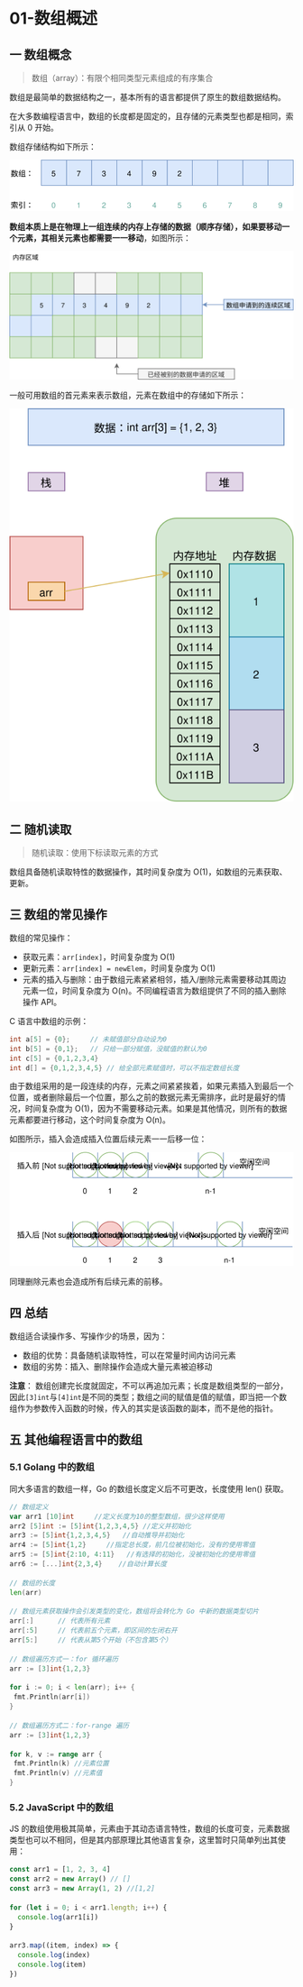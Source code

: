 # 01-数组概述

## 一 数组概念

> 数组（array）：有限个相同类型元素组成的有序集合

数组是最简单的数据结构之一，基本所有的语言都提供了原生的数组数据结构。

在大多数编程语言中，数组的长度都是固定的，且存储的元素类型也都是相同，索引从 0 开始。

数组存储结构如下所示：

![数组存储结构](../images/structure/array-01.svg)

**数组本质上是在物理上一组连续的内存上存储的数据（顺序存储），如果要移动一个元素，其相关元素也都需要一一移动**，如图所示：

![数组的顺序存储](../images/structure/array-02.svg)

一般可用数组的首元素来表示数组，元素在数组中的存储如下所示：

![数组的顺序存储](../images/structure/array-05.svg)

## 二 随机读取

> 随机读取：使用下标读取元素的方式

数组具备随机读取特性的数据操作，其时间复杂度为 O(1)，如数组的元素获取、更新。

## 三 数组的常见操作

数组的常见操作：

- 获取元素：`arr[index]`，时间复杂度为 O(1)
- 更新元素：`arr[index] = newElem`，时间复杂度为 O(1)
- 元素的插入与删除：由于数组元素紧紧相邻，插入/删除元素需要移动其周边元素一位，时间复杂度为 O(n)。不同编程语言为数组提供了不同的插入删除操作 API。

C 语言中数组的示例：

```c++
int a[5] = {0};     // 未赋值部分自动设为0
int b[5] = {0,1};   // 只给一部分赋值，没赋值的默认为0
int c[5] = {0,1,2,3,4}
int d[] = {0,1,2,3,4,5} // 给全部元素赋值时，可以不指定数组长度
```

由于数组采用的是一段连续的内存，元素之间紧紧挨着，如果元素插入到最后一个位置，或者删除最后一个位置，那么之前的数据元素无需排序，此时是最好的情况，时间复杂度为 O(1)，因为不需要移动元素。如果是其他情况，则所有的数据元素都要进行移动，这个时间复杂度为 O(n)。

如图所示，插入会造成插入位置后续元素一一后移一位：

![数组插入](../images/structure/array-00.svg)

同理删除元素也会造成所有后续元素的前移。

## 四 总结

数组适合读操作多、写操作少的场景，因为：

- 数组的优势：具备随机读取特性，可以在常量时间内访问元素
- 数组的劣势：插入、删除操作会造成大量元素被迫移动

**注意**：
数组创建完长度就固定，不可以再追加元素；长度是数组类型的一部分，因此`[3]int`与`[4]int`是不同的类型；数组之间的赋值是值的赋值，即当把一个数组作为参数传入函数的时候，传入的其实是该函数的副本，而不是他的指针。

## 五 其他编程语言中的数组

### 5.1 Golang 中的数组

同大多语言的数组一样，Go 的数组长度定义后不可更改，长度使用 len() 获取。

```go
// 数组定义
var arr1 [10]int     //定义长度为10的整型数组，很少这样使用
arr2 [5]int := [5]int{1,2,3,4,5} //定义并初始化
arr3 := [5]int{1,2,3,4,5}   //自动推导并初始化
arr4 := [5]int{1,2}     //指定总长度，前几位被初始化，没有的使用零值
arr5 := [5]int{2:10, 4:11}   //有选择的初始化，没被初始化的使用零值
arr6 := [...]int{2,3,4}    //自动计算长度

// 数组的长度
len(arr)

// 数组元素获取操作会引发类型的变化，数组将会转化为 Go 中新的数据类型切片
arr[:]      // 代表所有元素
arr[:5]     // 代表前五个元素，即区间的左闭右开
arr[5:]     // 代表从第5个开始（不包含第5个）

// 数组遍历方式一：for 循环遍历
arr := [3]int{1,2,3}

for i := 0; i < len(arr); i++ {
 fmt.Println(arr[i])
}

// 数组遍历方式二：for-range 遍历
arr := [3]int{1,2,3}

for k, v := range arr {
 fmt.Println(k) //元素位置
 fmt.Println(v) //元素值
}
```

### 5.2 JavaScript 中的数组

JS 的数组使用极其简单，元素由于其动态语言特性，数组的长度可变，元素数据类型也可以不相同，但是其内部原理比其他语言复杂，这里暂时只简单列出其使用：

```js
const arr1 = [1, 2, 3, 4]
const arr2 = new Array() // []
const arr3 = new Array(1, 2) //[1,2]

for (let i = 0; i < arr1.length; i++) {
  console.log(arr1[i])
}

arr3.map((item, index) => {
  console.log(index)
  console.log(item)
})
```
